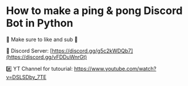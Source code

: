 # How to make a ping & pong Discord Bot in Python 

🚀 Make sure to like and sub 🚀

🤖 Discord Server: [https://discord.gg/g5c2kWDQb7](https://discord.gg/vFDDuWnrGt)

#️⃣ YT Channel for tutourial: https://www.youtube.com/watch?v=DSLSDby_7TE
